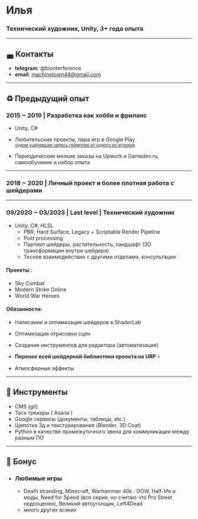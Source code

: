 # Илья  
  
### Технический художник, Unity, 3+ года опыта   

***
## ◛ Контакты
- **telegram**: @bionterference
- **email**: machinetown44@gmail.com

***

## ♻ Предыдущий опыт
### 2015 ~ 2019 | Разработка как хобби и фриланс 

  - Unity, C# 
  - Любительские проекты, пара игр в Google Play  
  <sub>[чудом уцелевшая запись геймплея от одного из игроков](https://www.youtube.com/watch?v=dkX_DMsa-d0)</sub>  
  
  - Периодические мелкие заказы на Upwork и Gamedev.ru, самообучение и набор опыта
***
### 2018 ~ 2020 | Личный проект и более плотная работа с шейдерами   
***
### 09/2020 ~ 03/2023 | Last level |  **Технический художник**  
 
 - Unity, C#, HLSL  
   - PBR, Hard Surface, Legacy + Scriptable Render Pipeline 
   - Post processing
   - Партикл шейдеры, растительность, ландшафт (3D трансформации внутри шейдера)
   - Тесное взаимодействие с другими отделами, консультации
 #### Проекты :
 - Sky Combat
 - Modern Strike Online
 - World War Heroes  
 #### Обязанности:
  - Написание и оптимизация шейдеров в ShaderLab
  - Оптимизация отрисовки сцен
  - Создание инструментов для редактора (автоматизация)
  - **Перенос всей шейдерной библиотеки проекта на URP** 💀
  
  
  - Атмосферные эффекты  
***

## 🔧 Инструменты

- CMS (git)
- Таск трекеры ( Asana )
- Google сервисы (документы, таблицы, etc.) 
- Щепотка 3д и текстурирования (Blender, 3D Coat)
- Python в качестве промежуточного звена для коммуникации между разным ПО  
***

## 📀 Бонус
  
- ### Любимые игры
  - Death stranding, Minecraft, Warhammer 40k : DOW, Half-life и моды, Need for Speed (вся серия, но считаю что Pro Street недооценен), Великий автоугонщик, Left4Dead 
  - много других всяких

